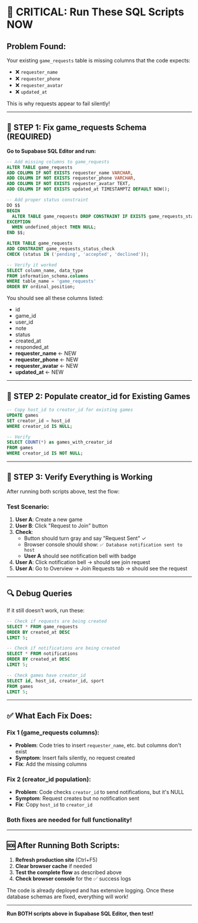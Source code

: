 # 🚨 CRITICAL: Run These SQL Scripts NOW

## Problem Found:
Your existing `game_requests` table is missing columns that the code expects:
- ❌ `requester_name`
- ❌ `requester_phone`
- ❌ `requester_avatar`
- ❌ `updated_at`

This is why requests appear to fail silently!

---

## 🔧 STEP 1: Fix game_requests Schema (REQUIRED)

**Go to Supabase SQL Editor and run:**

```sql
-- Add missing columns to game_requests
ALTER TABLE game_requests
ADD COLUMN IF NOT EXISTS requester_name VARCHAR,
ADD COLUMN IF NOT EXISTS requester_phone VARCHAR,
ADD COLUMN IF NOT EXISTS requester_avatar TEXT,
ADD COLUMN IF NOT EXISTS updated_at TIMESTAMPTZ DEFAULT NOW();

-- Add proper status constraint
DO $$
BEGIN
  ALTER TABLE game_requests DROP CONSTRAINT IF EXISTS game_requests_status_check;
EXCEPTION
  WHEN undefined_object THEN NULL;
END $$;

ALTER TABLE game_requests
ADD CONSTRAINT game_requests_status_check
CHECK (status IN ('pending', 'accepted', 'declined'));

-- Verify it worked
SELECT column_name, data_type
FROM information_schema.columns
WHERE table_name = 'game_requests'
ORDER BY ordinal_position;
```

You should see all these columns listed:
- id
- game_id
- user_id
- note
- status
- created_at
- responded_at
- **requester_name** ← NEW
- **requester_phone** ← NEW
- **requester_avatar** ← NEW
- **updated_at** ← NEW

---

## 🔧 STEP 2: Populate creator_id for Existing Games

```sql
-- Copy host_id to creator_id for existing games
UPDATE games
SET creator_id = host_id
WHERE creator_id IS NULL;

-- Verify
SELECT COUNT(*) as games_with_creator_id
FROM games
WHERE creator_id IS NOT NULL;
```

---

## 🔧 STEP 3: Verify Everything is Working

After running both scripts above, test the flow:

### Test Scenario:
1. **User A**: Create a new game
2. **User B**: Click "Request to Join" button
3. **Check**:
   - Button should turn gray and say "Request Sent" ✓
   - Browser console should show: `✅ Database notification sent to host`
   - **User A** should see notification bell with badge
4. **User A**: Click notification bell → should see join request
5. **User A**: Go to Overview → Join Requests tab → should see the request

---

## 🔍 Debug Queries

If it still doesn't work, run these:

```sql
-- Check if requests are being created
SELECT * FROM game_requests
ORDER BY created_at DESC
LIMIT 5;

-- Check if notifications are being created
SELECT * FROM notifications
ORDER BY created_at DESC
LIMIT 5;

-- Check games have creator_id
SELECT id, host_id, creator_id, sport
FROM games
LIMIT 5;
```

---

## ✅ What Each Fix Does:

### Fix 1 (game_requests columns):
- **Problem**: Code tries to insert `requester_name`, etc. but columns don't exist
- **Symptom**: Insert fails silently, no request created
- **Fix**: Add the missing columns

### Fix 2 (creator_id population):
- **Problem**: Code checks `creator_id` to send notifications, but it's NULL
- **Symptom**: Request creates but no notification sent
- **Fix**: Copy `host_id` to `creator_id`

### Both fixes are needed for full functionality!

---

## 🆘 After Running Both Scripts:

1. **Refresh production site** (Ctrl+F5)
2. **Clear browser cache** if needed
3. **Test the complete flow** as described above
4. **Check browser console** for the ✅ success logs

The code is already deployed and has extensive logging. Once these database schemas are fixed, everything will work!

---

**Run BOTH scripts above in Supabase SQL Editor, then test!**
